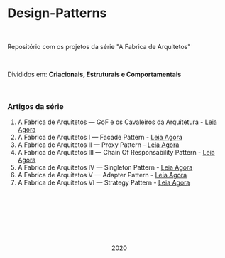 # Design-Patterns
<br>
<p>Repositório com os projetos da série "A Fabrica de Arquitetos"</p>
<br>
<p>Divididos em: <strong>Criacionais, Estruturais e Comportamentais</strong></p>
<br>
<h3>Artigos da série</h3>

<ol>
  <li>A Fabrica de Arquitetos — GoF e os Cavaleiros da Arquitetura</strong> - <a href="https://eschechola.com.br/2020/02/13/a-fabrica-de-arquitetos-gof-e-os-cavaleiros-da-arquitetura">Leia Agora</a></li>
  
  <li>A Fabrica de Arquitetos I — Facade Pattern</strong> - <a href="https://eschechola.com.br/2020/02/13/a-fabrica-de-arquitetos-i-facade-pattern">Leia Agora</a></li>
  
  <li>A Fabrica de Arquitetos II — Proxy Pattern</strong> - <a href="https://eschechola.com.br/2020/03/11/a-fabrica-de-arquitetos-ii-proxy-pattern">Leia Agora</a></li>

  <li>A Fabrica de Arquitetos III — Chain Of Responsability Pattern</strong> - <a href="https://eschechola.com.br/2020/09/20/a-fabrica-de-arquitetos-iii-chain-of-responsibility-pattern">Leia Agora</a></li>

  <li>A Fabrica de Arquitetos IV — Singleton Pattern</strong> - <a href="https://eschechola.com.br/2020/10/04/a-fabrica-de-arquitetos-iv-singleton-pattern">Leia Agora</a></li>
  
  <li>A Fabrica de Arquitetos V — Adapter Pattern</strong> - <a href="https://eschechola.com.br/2020/10/19/a-fabrica-de-arquitetos-v-adapter-pattern">Leia Agora</a></li>
  
  <li>A Fabrica de Arquitetos VI — Strategy Pattern</strong> - <a href="https://eschechola.com.br/2020/11/08/a-fabrica-de-arquitetos-vi-strategy-pattern">Leia Agora</a></li>

</ol>

<br><br><br>
<br><br><br>

<p align="center">2020</p>
